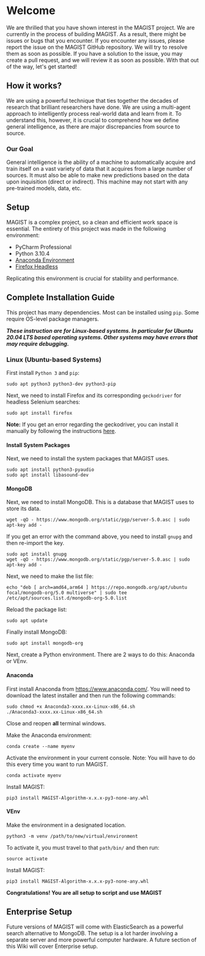 # Welcome
We are thrilled that you have shown interest in the MAGIST project. We are currently in the process of building
MAGIST. As a result, there might be issues or bugs that you encounter. If you encounter any issues, please report the issue
on the MAGIST GitHub repository. We will try to resolve them as soon as possible. If you have a solution to the issue,
you may create a pull request, and we will review it as soon as possible. With that out of the way, let's get started!

## How it works?
We are using a powerful technique that ties together the decades of research that brilliant researchers have done. We are using a
multi-agent approach to intelligently process real-world data and learn from it. To understand this, however, it is
crucial to comprehend how we define general intelligence, as there are major discrepancies from source to source.

### Our Goal
General intelligence is the ability of a machine to automatically acquire and train itself on a vast variety of data that it acquires from a large number of sources. It must also be able to make new predictions based on the data upon inquisition (direct or indirect). This machine may not start with any pre-trained models, data, etc.

## Setup
MAGIST is a complex project, so a clean and efficient work space is essential. The entirety of this project was made in
the following environment:

 * PyCharm Professional
 * Python 3.10.4
 * [Anaconda Environment](https://www.anaconda.com/)
 * [Firefox Headless](https://www.mozilla.org/en-US/firefox/headless/)

Replicating this environment is crucial for stability and performance.

## Complete Installation Guide

This project has many dependencies. Most can be installed using `pip`. Some require OS-level package managers.

***These instruction are for Linux-based systems. In particular for Ubuntu 20.04 LTS based operating systems. Other
systems may have errors that may require debugging.***

### Linux (Ubuntu-based Systems)
First install `Python 3` and `pip`:
```commandline
sudo apt python3 python3-dev python3-pip
```
Next, we need to install Firefox and its corresponding `geckodriver` for headless Selenium searches:
```commandline
sudo apt install firefox
```

**Note:** If you get an error regarding the geckodriver, you can install it manually by following the instructions
[here](https://github.com/mozilla/geckodriver).

#### Install System Packages
Next, we need to install the system packages that MAGIST uses.
```commandline
sudo apt install python3-pyaudio
sudo apt install libasound-dev
```

#### MongoDB
Next, we need to install MongoDB. This is a database that MAGIST uses to store its data.
```commandline
wget -qO - https://www.mongodb.org/static/pgp/server-5.0.asc | sudo apt-key add -
```

If you get an error with the command above, you need to install `gnupg` and then re-import the key.
```commandline
sudo apt install gnupg
wget -qO - https://www.mongodb.org/static/pgp/server-5.0.asc | sudo apt-key add -
```

Next, we need to make the list file:
```commandline
echo "deb [ arch=amd64,arm64 ] https://repo.mongodb.org/apt/ubuntu focal/mongodb-org/5.0 multiverse" | sudo tee /etc/apt/sources.list.d/mongodb-org-5.0.list
```

Reload the package list:
```commandline
sudo apt update
```

Finally install MongoDB:
```commandline
sudo apt install mongodb-org
```

Next, create a Python environment. There are 2 ways to do this: Anaconda or VEnv.

#### Anaconda
First install Anaconda from https://www.anaconda.com/. You will need to download the latest installer and then run the following commands:
```commandline
sudo chmod +x Anaconda3-xxxx.xx-Linux-x86_64.sh
./Anaconda3-xxxx.xx-Linux-x86_64.sh
```

Close and reopen **all** terminal windows.

Make the Anaconda environment:
```commandline
conda create --name myenv
```
Activate the environment in your current console. Note: You will have to do this every time you want to run MAGIST.
```commandline
conda activate myenv
```
Install MAGIST:
```commandline
pip3 install MAGIST-Algorithm-x.x.x-py3-none-any.whl
```

#### VEnv
Make the environment in a designated location.
```commandline
python3 -m venv /path/to/new/virtual/environment
```
To activate it, you must travel to that `path/bin/` and then run:
```commandline
source activate
```
Install MAGIST:
```commandline
pip3 install MAGIST-Algorithm-x.x.x-py3-none-any.whl
```

**Congratulations! You are all setup to script and use MAGIST**

## Enterprise Setup

Future versions of MAGIST will come with ElasticSearch as a powerful search alternative to MongoDB. The setup is a lot harder involving a separate server and more powerful computer hardware. A future section of this Wiki will cover Enterprise setup. 
